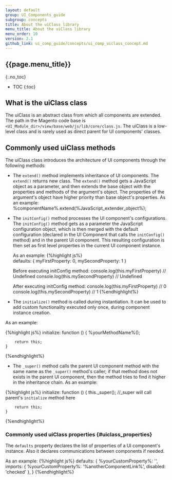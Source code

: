 ```yaml
---
layout: default
group: UI_Components_guide
subgroup: concepts
title: About the uiClass library
menu_title: About the uiClass library
menu_order: 10
version: 2.1
github_link: ui_comp_guide/concepts/ui_comp_uiclass_concept.md
---
```


## {{page.menu_title}}

{:.no_toc}

* TOC
{:toc}

## What is the uiClass class

The uiClass is an abstract class from which all components are extended. The path in the Magento code base is `<UI_Module_dir>/view/base/web/js/lib/core/class.js`. The uiClass is a low-level class and is rarely used as direct parent for UI components' classes.

## Commonly used uiClass methods
The uiClass class introduces the architecture of UI components through the following methods:

*  The `extend()` method implements inheritance of UI components. The `extend()` returns new class. The `extend()` method gets a JavaScript object as a parameter, and then extends the base object with the properties and methods of the argument's object. The properties of the argument's object have higher priority than base object's properties.
   As an example: 
    %componentName%.extend(%JavaScript_extender_object%);

* The `initConfig()` method processes the UI component's configurations. The `initConfig()` method gets as a parameter the JavaScript configuration object, which is then merged with the default configuration (declared in the UI Component that calls the `initConfig()` method) and in the parent UI component. This resulting configuration is then set as first level properties in the current UI component instance.

  As an example:
{%highlight js%}  
	defaults: {
		myFirstProperty: 0,
		mySecondProperty: 1
	}

	Before executing initConfig method:
	console.log(this.myFirstProperty) // Undefined
	console.log(this.mySecondProperty) // Undefined

	After executing initConfig method:
	console.log(this.myFirstProperty) // 0
	console.log(this.mySecondProperty) // 1
{%endhighlight%}

* The `initialize()` method is called during instantiation. It can be used to add custom functionality executed only once, during component instance creation.

As an example:

{%highlight js%}
	initialize: function () {
		%yourMethodName%();

		return this;
	}
{%endhighlight%}

* The `_super()` method calls the parent UI component method with the same name as the `_super()` method's caller; if that method does not exists in the parent UI component, then the method tries to find it higher in the inheritance chain.
As an example:

{%highlight js%}
	initialize: function () {
		this._super(); //_super will call parent's `initialize` method here

		return this;
	}
{%endhighlight%}

### Commonly used uiClass properties {#uiclass_properties}

The `defaults` property declares the list of properties of a UI component's instance. Also it declares communications between components if needed.

As an example:
{%highlight js%}
	defaults: {
		%yourCustomProperty%: '',
		imports: {
            %yourCustomProperty%: '%anotherComponentLink%',
            disabled: 'checked'
        },
	}
{%endhighlight%}